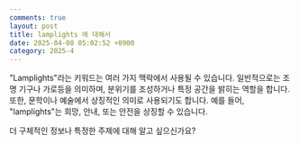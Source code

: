 ```yaml
---
comments: true
layout: post
title: lamplights 에 대해서
date: 2025-04-08 05:02:52 +0900
category: 2025-4
---
```


"Lamplights"라는 키워드는 여러 가지 맥락에서 사용될 수 있습니다. 일반적으로는 조명 기구나 가로등을 의미하며, 분위기를 조성하거나 특정 공간을 밝히는 역할을 합니다. 또한, 문학이나 예술에서 상징적인 의미로 사용되기도 합니다. 예를 들어, "lamplights"는 희망, 안내, 또는 안전을 상징할 수 있습니다.

더 구체적인 정보나 특정한 주제에 대해 알고 싶으신가요?